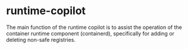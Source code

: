 # runtime-copilot
The main function of the runtime copilot is to assist the operation of the container runtime component (containerd), specifically for adding or deleting non-safe registries.
